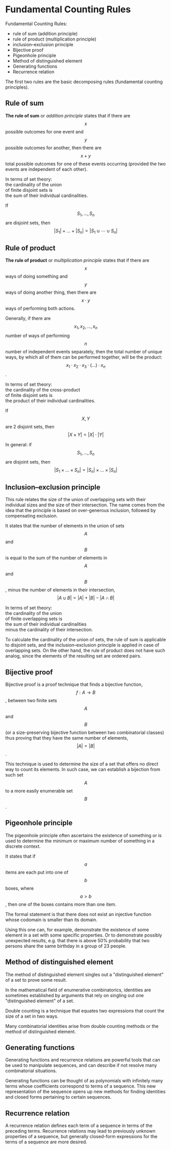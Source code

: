 # Fundamental Counting Rules

Fundamental Counting Rules:
- rule of sum (addition principle)
- rule of product (multiplication principle)
- inclusion–exclusion principle
- Bijective proof
- Pigeonhole principle
- Method of distinguished element
- Generating functions
- Recurrence relation


The first two rules are the basic decomposing rules (fundamental counting principles).


## Rule of sum
**The rule of sum** or *addition principle* states that if there are $$x$$ possible outcomes for one event and $$y$$ possible outcomes for another, then there are $$x + y$$ total possible outcomes for one of these events occurring (provided the two events are independent of each other).

In terms of set theory:    
the cardinality of the union    
of finite disjoint sets is   
the sum of their individual cardinalities.


If $$S_1,\dots , S_n$$ are disjoint sets, then $$|S_1| + \dots +|S_n| = |S_1\cup \cdots \cup S_n|$$



## Rule of product
**The rule of product** or *multiplication principle* states that if there are $$x$$ ways of doing something and $$y$$ ways of doing another thing, then there are $$x · y$$ ways of performing both actions.

Generally, if there are $$x_1, x_2, \dots , x_n$$ number of ways of performing $$n$$ number of independent events separately, then the total number of unique ways, by which all of them can be performed together, will be the product: $$x_1 · x_2 · x_3 · (\dots ) · x_n$$.

In terms of set theory:    
the cardinality of the cross-product     
of finite disjoint sets is   
the product of their individual cardinalities.

If $$X, Y$$ are 2 disjoint sets, then $$|X \times Y| = |X| \cdot |Y|$$

In general: if $$S_1,\dots , S_n$$ are disjoint sets, then $$|S_1 \times \dots \times S_n| = |S_n| \times \dots \times |S_n|$$



## Inclusion–exclusion principle

This rule relates the size of the union of overlapping sets with their individual sizes and the size of their intersection. The name comes from the idea that the principle is based on over-generous inclusion, followed by compensating exclusion.

It states that the number of elements in the union of sets $$A$$ and $$B$$ is equal to the sum of the number of elements in $$A$$ and $$B$$, minus the number of elements in their intersection, $$|A \cup B| = |A| + |B| - |A\cap B|$$

In terms of set theory:    
the cardinality of the union    
of finite overlapping sets is   
the sum of their individual cardinalities    
minus the cardinality of their intersection.

To calculate the cardinality of the union of sets, the rule of sum is applicable to disjoint sets, and the inclusion–exclusion principle is applied in case of overlapping sets. On the other hand, the rule of product does not have such analog, since the elements of the resulting set are ordered pairs.


## Bijective proof

Bijective proof is a proof technique that finds a bijective function, $$f: A \to B$$, between two finite sets $$A$$ and $$B$$ (or a size-preserving bijective function between two combinatorial classes) thus proving that they have the same number of elements, $$|A| = |B|$$.

This technique is used to determine the size of a set that offers no direct way to count its elements. In such case, we can establish a bijection from such set $$A$$ to a more easily enumerable set $$B$$.


## Pigeonhole principle

The pigeonhole principle often ascertains the existence of something or is used to determine the minimum or maximum number of something in a discrete context. 

It states that if $$a$$ items are each put into one of $$b$$ boxes, where $$a \gt b$$, then one of the boxes contains more than one item.

The formal statement is that there does not exist an injective function whose codomain is smaller than its domain.

Using this one can, for example, demonstrate the existence of some element in a set with some specific properties. Or to demonstrate possibly unexpected results, e.g. that there is above 50% probability that two persons share the same birthday in a group of 23 people.


## Method of distinguished element

The method of distinguished element singles out a "distinguished element" of a set to prove some result.

In the mathematical field of enumerative combinatorics, identities are sometimes established by arguments that rely on singling out one "distinguished element" of a set.

Double counting is a technique that equates two expressions that count the size of a set in two ways.

Many combinatorial identities arise from double counting methods or the method of distinguished element. 


## Generating functions

Generating functions and recurrence relations are powerful tools that can be used to manipulate sequences, and can describe if not resolve many combinatorial situations.

Generating functions can be thought of as polynomials with infinitely many terms whose coefficients correspond to terms of a sequence. This new representation of the sequence opens up new methods for finding identities and closed forms pertaining to certain sequences. 


## Recurrence relation

A recurrence relation defines each term of a sequence in terms of the preceding terms. Recurrence relations may lead to previously unknown properties of a sequence, but generally closed-form expressions for the terms of a sequence are more desired.
